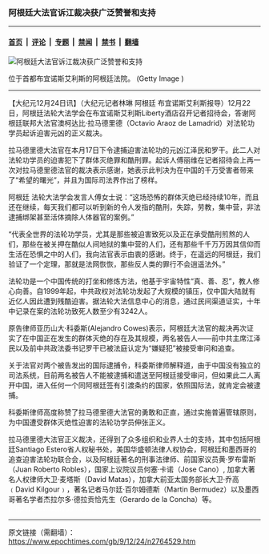 ### 阿根廷大法官诉江裁决获广泛赞誉和支持

---

#### [首页](../../../..?n2764529) &nbsp;|&nbsp; [评论](../../../../../epoch-comment?n2764529) &nbsp;|&nbsp; [专题](../../../../../epoch-special?n2764529) &nbsp;|&nbsp; [禁闻](../../../../../epoch-news?n2764529) &nbsp;|&nbsp; [禁书](../../../../../books?n2764529) &nbsp;|&nbsp; [翻墙](https://github.com/gfw-breaker/nogfw/blob/master/README.md?n2764529)


<div><img alt="阿根廷大法官诉江裁决获广泛赞誉和支持" class="attachment-djy_600_400 size-djy_600_400 wp-post-image" src="https://i.epochtimes.com/assets/uploads/2009/12/912232114261813.jpg"/>
<div class="caption">
 <p>
  位于首都布宜诺斯艾利斯的阿根廷法院。  (Getty  Image )
 </p>
</div></div><hr/><div class="post_content" id="artbody" itemprop="articleBody">
 <!-- article content begin -->
 <p>
  【大纪元12月24日讯】（大纪元记者林琳
  <ok href="https://www.epochtimes.com/gb/tag/%E9%98%BF%E6%A0%B9%E5%BB%B7.html">
   阿根廷
  </ok>
  布宜诺斯艾利斯报导）12月22日，阿根廷法轮大法学会在布宜诺斯艾利斯Liberty酒店召开记者招待会，答谢阿根廷联邦大法官澳柯达比‧拉马德里德（Octavio Araoz de Lamadrid）对法轮功学员起诉迫害元凶的正义裁决。
 </p>
 <p>
  拉马德里德大法官在本月17日下令逮捕迫害法轮功的元凶江泽民和罗干。此二人对法轮功学员的迫害犯下了群体灭绝罪和酷刑罪。起诉人傅丽维在记者招待会上再一次对拉马德里德法官的裁决表示感谢，她表示此判决为在中国的千万受害者带来了“希望的曙光”，并且为国际司法界作出了榜样。
 </p>
 <p>
  <ok href="https://www.epochtimes.com/gb/tag/%E9%98%BF%E6%A0%B9%E5%BB%B7.html">
   阿根廷
  </ok>
  法轮大法学会发言人傅女士说：“这场恐怖的群体灭绝已经持续10年，而且还在继续，每天我们都可以听到新的令人发指的酷刑，失踪，劳教，集中营，非法逮捕绑架甚至活体摘除人体器官的案例。”
 </p>
 <p>
  “代表全世界的法轮功学员，尤其是那些被迫害致死以及正在承受酷刑煎熬的人们，那些在被关押在酷似人间地狱的集中营的人们，还有那些千千万万因其信仰而生活在恐惧之中的人们，我向法官表示由衷的感谢。终于，在遥远的阿根廷，我们验证了一个定理，那就是法网恢恢，那些反人类的罪行不会逍遥法外。”
 </p>
 <p>
  法轮功是一个中国传统的打坐和修炼方法，他基于宇宙特性“真、善、忍”，教人修心向善。自1999年起，中共政权对法轮功发起了大规模的镇压，仅中国大陆就有近亿人因此遭到残酷迫害。据法轮大法信息中心的消息，通过民间渠道证实，十年中记录在案的法轮功致死人数至少有3242人。
 </p>
 <p>
  原告律师亚历山大‧科委斯(Alejandro Cowes)表示，阿根廷大法官的裁决再次证实了在中国正在发生的群体灭绝的存在及其规模，两名被告人——前中共主席江泽民以及前中共政法委书记罗干已被法庭认定为“嫌疑犯”被接受审问和追查。
 </p>
 <p>
  关于法官对两个被告发出的国际逮捕令，科委斯律师解释道，由于中国没有独立的司法系统，目前两名被告人不能被逮捕和遣送至阿根廷接受审问，但如果此二人离开中国，进入任何一个同阿根廷签有引渡条约的国家，依照国际法，就肯定会被逮捕。
 </p>
 <p>
  科委斯律师高度称赞了拉马德里德大法官的勇敢和正直，通过实施普遍管辖原则，为中国遭受群体灭绝性迫害的法轮功学员伸张正义。
 </p>
 <p>
  拉马德里德大法官正义裁决，还得到了众多组织和业界人士的支持，其中包括阿根廷Santiago Estero省人权秘书处，美国华盛顿法律人权协会，阿根廷和墨西哥的追查迫害法轮功联合会，以及阿根廷著名的刑事法律师、前国家议员黄‧罗布雷斯（Juan Roberto Robles），国家上议院议员何塞‧卡诺（Jose Cano）, 加拿大著名人权律师大卫‧麦塔斯（David Matas），加拿大前亚太国务部长大卫‧乔高﹙David Kilgour﹚，著名记者马尔廷‧百尔姆德斯（Martin Bermudez）以及墨西哥著名学者杰拉尔多‧德拉贡恰先生（Gerardo de la Concha）等。
  <br/>
  <font color="#ffffff">
   (http://www.dajiyuan.com)
  </font>
 </p>
 <!-- article content end -->
 <div id="below_article_ad">
 </div>
</div>


---

原文链接（需翻墙）：https://www.epochtimes.com/gb/9/12/24/n2764529.htm